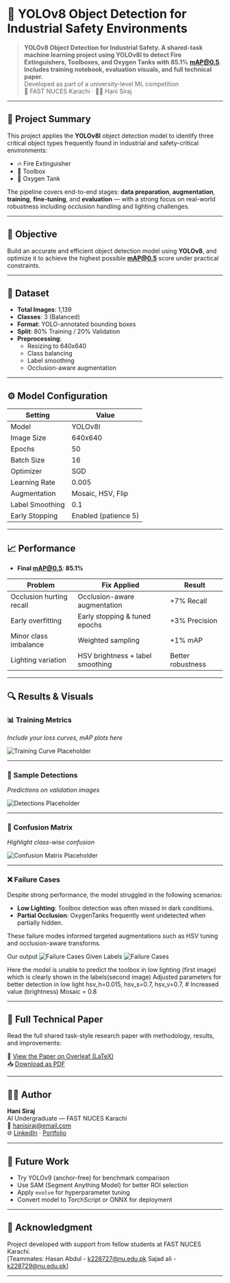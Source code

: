 # 🚀 YOLOv8 Object Detection for Industrial Safety Environments

> **YOLOv8 Object Detection for Industrial Safety. A shared-task machine learning project using YOLOv8l to detect Fire Extinguishers, Toolboxes, and Oxygen Tanks with 85.1% mAP@0.5. Includes training notebook, evaluation visuals, and full technical paper.**  
> Developed as part of a university-level ML competition  
> 📍 FAST NUCES Karachi · 🧑‍💻 Hani Siraj

---

## 📌 Project Summary

This project applies the **YOLOv8l** object detection model to identify three critical object types frequently found in industrial and safety-critical environments:

- 🔥 Fire Extinguisher  
- 🧰 Toolbox  
- 🧪 Oxygen Tank

The pipeline covers end-to-end stages: **data preparation**, **augmentation**, **training**, **fine-tuning**, and **evaluation** — with a strong focus on real-world robustness including occlusion handling and lighting challenges.

---

## 🧠 Objective

Build an accurate and efficient object detection model using **YOLOv8**, and optimize it to achieve the highest possible **mAP@0.5** score under practical constraints.

---

## 📁 Dataset

- **Total Images**: 1,139
- **Classes**: 3 (Balanced)
- **Format**: YOLO-annotated bounding boxes
- **Split**: 80% Training / 20% Validation
- **Preprocessing**:
  - Resizing to 640x640
  - Class balancing
  - Label smoothing
  - Occlusion-aware augmentation

---

## ⚙️ Model Configuration

| Setting         | Value              |
|----------------|--------------------|
| Model           | YOLOv8l            |
| Image Size      | 640x640            |
| Epochs          | 50                 |
| Batch Size      | 16                 |
| Optimizer       | SGD                |
| Learning Rate   | 0.005              |
| Augmentation    | Mosaic, HSV, Flip  |
| Label Smoothing | 0.1                |
| Early Stopping  | Enabled (patience 5)|

---

## 📈 Performance

- **Final mAP@0.5**: **85.1%**

| Problem                     | Fix Applied                          | Result         |
|----------------------------|--------------------------------------|----------------|
| Occlusion hurting recall   | Occlusion-aware augmentation         | +7% Recall     |
| Early overfitting          | Early stopping & tuned epochs        | +3% Precision  |
| Minor class imbalance      | Weighted sampling                    | +1% mAP        |
| Lighting variation         | HSV brightness + label smoothing     | Better robustness |

---

## 🔍 Results & Visuals

### 📊 Training Metrics

*Include your loss curves, mAP plots here*

![Training Curve Placeholder](./assets/training_curve.png)

---

### 🔎 Sample Detections

*Predictions on validation images*

![Detections Placeholder](./assets/sample_detections.png)

---

### 🔀 Confusion Matrix

*Highlight class-wise confusion*

![Confusion Matrix Placeholder](./assets/confusion_matrix.png)

---

### ❌ Failure Cases

Despite strong performance, the model struggled in the following scenarios:

- **Low Lighting**: Toolbox detection was often missed in dark conditions.
- **Partial Occlusion**: OxygenTanks frequently went undetected when partially hidden.

These failure modes informed targeted augmentations such as HSV tuning and occlusion-aware transforms.

Our output
![Failure Cases](./assets/failure_cases.png)
Given Labels
![Failure Cases](./assets/failure_cases.png)

Here the model is unable to predict the toolbox in low lighting (first image) which is clearly shown in the labels(second image)
Adjusted parameters for better detection in low light
hsv_h=0.015,
hsv_s=0.7,
hsv_v=0.7,  # Increased value (brightness)
Mosaic = 0.8

---

## 📄 Full Technical Paper

Read the full shared task-style research paper with methodology, results, and improvements:

📄 [View the Paper on Overleaf (LaTeX)](https://www.overleaf.com/read/your-share-link)  
📥 [Download as PDF](https://your-pdf-download-link)

---

## 👨‍💻 Author

**Hani Siraj**  
AI Undergraduate — FAST NUCES Karachi  
📧 hanisiraj@email.com  
🌐 [LinkedIn](https://www.linkedin.com/in/your-profile) · [Portfolio](https://your-site.com)

---

## 📌 Future Work

- Try YOLOv9 (anchor-free) for benchmark comparison
- Use SAM (Segment Anything Model) for better ROI selection
- Apply `evolve` for hyperparameter tuning
- Convert model to TorchScript or ONNX for deployment

---

## 🤝 Acknowledgment

Project developed with support from fellow students at FAST NUCES Karachi.  
[Teammates: Hasan Abdul - k228727@nu.edu.pk
Sajad ali - k228729@nu.edu.pk]

---


